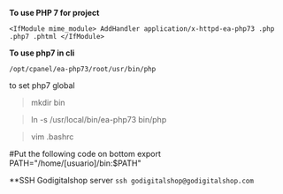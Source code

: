 **To use PHP 7 for project**

`
<IfModule mime_module>
  AddHandler application/x-httpd-ea-php73 .php .php7 .phtml
</IfModule>
`

**To use php7 in cli**

`/opt/cpanel/ea-php73/root/usr/bin/php`


to set php7 global 


> mkdir bin
> 

> ln -s /usr/local/bin/ea-php73 bin/php
> 

> vim .bashrc

#Put the following code on bottom
export PATH="/home/[usuario]/bin:$PATH"


**SSH Godigitalshop server
`ssh godigitalshop@godigitalshop.com`
